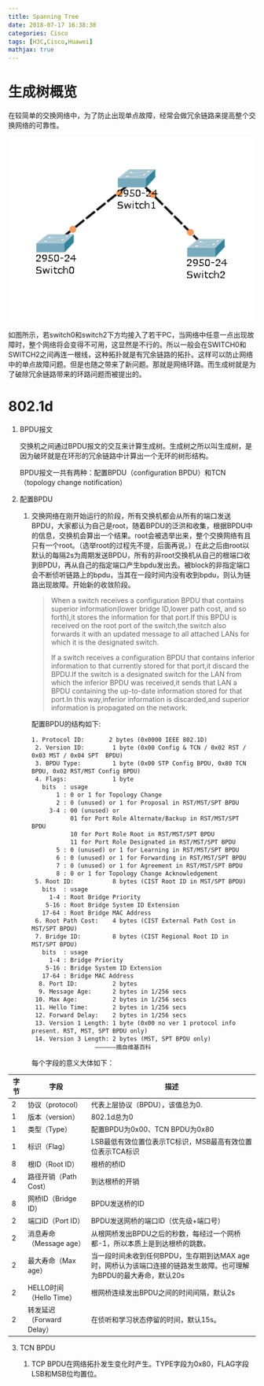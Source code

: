 ```yaml
---
title: Spanning Tree
date: 2018-07-17 16:38:38
categories: Cisco
tags: [H3C,Cisco,Huawei]
mathjax: true
---
```


# 生成树概览

在较简单的交换网络中，为了防止出现单点故障，经常会做冗余链路来提高整个交换网络的可靠性。

<!----more---->

![1](Spanning-Tree\1.png)

如图所示，若switch0和switch2下方均接入了若干PC，当网络中任意一点出现故障时，整个网络将会变得不可用，这显然是不行的。所以一般会在SWITCH0和SWITCH2之间再连一根线，这种拓扑就是有冗余链路的拓扑。这样可以防止网络中的单点故障问题。但是也随之带来了新问题。那就是网络环路。而生成树就是为了破除冗余链路带来的环路问题而被提出的。



# 802.1d

1. BPDU报文

   交换机之间通过BPDU报文的交互来计算生成树。生成树之所以叫生成树，是因为破环就是在环形的冗余链路中计算出一个无环的树形结构。

   BPDU报文一共有两种：配置BPDU（configuration BPDU）和TCN（topology change notification）

2. 配置BPDU

   1. 交换网络在刚开始运行的阶段，所有交换机都会从所有的端口发送BPDU，大家都认为自己是root，随着BPDU的泛洪和收集，根据BPDU中的信息，交换机会算出一个结果。root会被选举出来，整个交换网络有且只有一个root。（选举root的过程先不提，后面再说。）在此之后由root以默认的每隔2s为周期发送BPDU，所有的非root交换机从自己的根端口收到BPDU，再从自己的指定端口产生bpdu发出去。被block的非指定端口会不断侦听链路上的bpdu，当其在一段时间内没有收到bpdu，则认为链路出现故障。开始新的收敛阶段。

      > When a switch receives a configuration BPDU that contains superior information(lower bridge ID,lower path cost, and so forth),it stores the information for that port.If this BPDU is received on the root port of the switch,the switch also forwards it with an updated message to all attached LANs for which it is the designated switch. 
      >
      > If a switch receives a configuration BPDU that contains inferior information to that currently stored for that port,it discard the BPDU.If the switch is a designated switch for the LAN from which the inferior BPDU was received,it sends that LAN a BPDU containing the up-to-date information stored for that port.In this way,inferior information is discarded,and superior information is propagated on the network.

      配置BPDU的结构如下:

      ```unix
      1. Protocol ID:       2 bytes (0x0000 IEEE 802.1D)
       2. Version ID:        1 byte (0x00 Config & TCN / 0x02 RST / 0x03 MST / 0x04 SPT  BPDU) 
       3. BPDU Type:         1 byte (0x00 STP Config BPDU, 0x80 TCN BPDU, 0x02 RST/MST Config BPDU)
       4. Flags:             1 byte
         bits  : usage
             1 : 0 or 1 for Topology Change
             2 : 0 (unused) or 1 for Proposal in RST/MST/SPT BPDU
           3-4 : 00 (unused) or
                 01 for Port Role Alternate/Backup in RST/MST/SPT BPDU
                 10 for Port Role Root in RST/MST/SPT BPDU
                 11 for Port Role Designated in RST/MST/SPT BPDU
             5 : 0 (unused) or 1 for Learning in RST/MST/SPT BPDU
             6 : 0 (unused) or 1 for Forwarding in RST/MST/SPT BPDU
             7 : 0 (unused) or 1 for Agreement in RST/MST/SPT BPDU
             8 : 0 or 1 for Topology Change Acknowledgement
       5. Root ID:           8 bytes (CIST Root ID in MST/SPT BPDU)
         bits  : usage
           1-4 : Root Bridge Priority
          5-16 : Root Bridge System ID Extension
         17-64 : Root Bridge MAC Address
       6. Root Path Cost:    4 bytes (CIST External Path Cost in MST/SPT BPDU)
       7. Bridge ID:         8 bytes (CIST Regional Root ID in MST/SPT BPDU)
         bits  : usage
           1-4 : Bridge Priority 
          5-16 : Bridge System ID Extension
         17-64 : Bridge MAC Address
        8. Port ID:          2 bytes
        9. Message Age:      2 bytes in 1/256 secs
       10. Max Age:          2 bytes in 1/256 secs
       11. Hello Time:       2 bytes in 1/256 secs
       12. Forward Delay:    2 bytes in 1/256 secs
       13. Version 1 Length: 1 byte (0x00 no ver 1 protocol info present. RST, MST, SPT BPDU only)
       14. Version 3 Length: 2 bytes (MST, SPT BPDU only)
       					——————摘自维基百科
      ```

      每个字段的意义大体如下：

| 字节 | 字段                      | 描述                                                         |
| ---- | ------------------------- | ------------------------------------------------------------ |
| 2    | 协议（protocol）          | 代表上层协议（BPDU），该值总为0.                             |
| 1    | 版本（version）           | 802.1d总为0                                                  |
| 1    | 类型（Type）              | 配置BPDU为0x00、TCN BPDU为0x80                               |
| 1    | 标识（Flag）              | LSB最低有效位置位表示TC标识，MSB最高有效位置位表示TCA标识    |
| 8    | 根ID（Root ID）           | 根桥的桥ID                                                   |
| 4    | 路径开销（Path Cost）     | 到达根桥的开销                                               |
| 8    | 网桥ID（Bridge ID）       | BPDU发送桥的ID                                               |
| 2    | 端口ID（Port ID）         | BPDU发送网桥的端口ID（优先级+端口号）                        |
| 2    | 消息寿命（Message age）   | 从根网桥发出BPDU之后的秒数，每经过一个网桥都-1，所以本质上是到达根桥的跳数。 |
| 2    | 最大寿命（Max age）       | 当一段时间未收到任何BPDU，生存期到达MAX age时，网桥认为该端口连接的链路发生故障。也可理解为BPDU的最大寿命，默认20s |
| 2    | HELLO时间（Hello Time）   | 根网桥连续发出BPDU之间的时间间隔，默认2s                     |
| 2    | 转发延迟（Forward Delay） | 在侦听和学习状态停留的时间，默认15s。                        |

3. TCN BPDU

   1. TCP BPDU在网络拓扑发生变化时产生。TYPE字段为0x80，FLAG字段LSB和MSB位均置位。